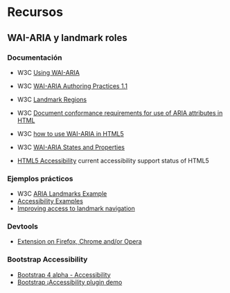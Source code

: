 # Recursos

## WAI-ARIA y landmark roles

### Documentación

* W3C [Using WAI-ARIA](https://www.w3.org/TR/wai-aria/usage)
* W3C [WAI-ARIA Authoring Practices 1.1](https://www.w3.org/TR/wai-aria-practices-1.1/)

* W3C [Landmark Regions](https://www.w3.org/TR/wai-aria-practices/#aria_landmark)
* W3C [Document conformance requirements for use of ARIA attributes in HTML](https://www.w3.org/TR/html-aria/#docconformance)
* W3C [how to use WAI-ARIA in HTML5](https://www.w3.org/TR/using-aria/#intro)
* W3C [WAI-ARIA States and Properties](https://www.w3.org/TR/wai-aria/states_and_properties)
* [HTML5 Accessibility](http://www.html5accessibility.com/) current accessibility support status of HTML5 

### Ejemplos prácticos 

* W3C [ARIA Landmarks Example](https://w3c.github.io/aria-practices/examples/landmarks/)
* [Accessibility Examples](http://www.oaa-accessibility.org/)
* [Improving access to landmark navigation](https://www.paciellogroup.com/blog/2017/05/improving-access-to-landmark-navigation/)

### Devtools
* [Extension on Firefox, Chrome and/or Opera](https://www.paciellogroup.com/blog/2017/05/improving-access-to-landmark-navigation/)

### Bootstrap Accessibility
* [Bootstrap 4 alpha - Accessibility](https://v4-alpha.getbootstrap.com/getting-started/accessibility/)
* [Bootstrap  ¡Accessibility plugin demo](https://paypal.github.io/bootstrap-accessibility-plugin/demo.html)